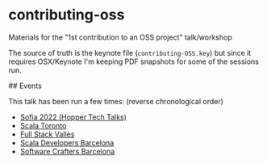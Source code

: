 # contributing-oss

Materials for the "1st contribution to an OSS project" talk/workshop

The source of truth is the keynote file (`contributing-OSS.key`) but since it requires OSX/Keynote I'm keeping PDF snapshots for some of the sessions run.

## Events

This talk has been run a few times: (reverse chronological order)

- [Sofia 2022 (Hopper Tech Talks)](https://www.meetup.com/Hopper-Tech-Talks/events/285419162)
- [Scala Toronto](https://www.meetup.com/scalator/events/267757270/)
- [Full Stack Vallès](https://www.meetup.com/Full-Stack-Valles/events/265525805/)
- [Scala Developers Barcelona](https://www.meetup.com/Scala-Developers-Barcelona/events/265469249/)
- [Software Crafters Barcelona](https://www.meetup.com/Software-Crafters-Barcelona/events/260506417/)
